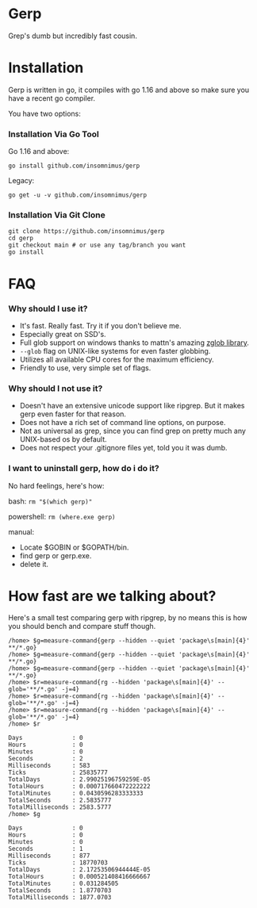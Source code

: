 # Gerp

Grep's dumb but incredibly fast cousin.

# Installation

Gerp is written in go, it compiles with go 1.16 and above so make sure you have a recent go compiler.

You have two options:

### Installation Via Go Tool

Go 1.16 and above:

`go install github.com/insomnimus/gerp`

Legacy:

`go get -u -v github.com/insomnimus/gerp`

### Installation Via Git Clone

```
git clone https://github.com/insomnimus/gerp
cd gerp
git checkout main # or use any tag/branch you want
go install
```

# FAQ

### Why should I use it?

-	It's fast. Really fast. Try it if you don't believe me.
-	Especially great on SSD's.
-	Full glob support on windows thanks to mattn's amazing [zglob library](https://github.com/mattn/go-zglob).
-	`--glob` flag on UNIX-like systems for even faster globbing.
-	Utilizes all available CPU cores for the maximum efficiency.
-	Friendly to use, very simple set of flags.

### Why should I not use it?

-	Doesn't have an extensive unicode support like ripgrep. But it makes gerp even faster for that reason.
-	Does not have a rich set of command line options, on purpose.
-	Not as universal as grep, since you can find grep on pretty much any UNIX-based os by default.
-	Does not respect your .gitignore files yet, told you it was dumb.

### I want to uninstall gerp, how do i do it?

No hard feelings, here's how:

bash:
`rm "$(which gerp)"`

powershell:
`rm (where.exe gerp)`

manual:
-	Locate $GOBIN or $GOPATH/bin.
-	find gerp or gerp.exe.
-	delete it.

# How fast are we talking about?

Here's a small test comparing gerp with ripgrep, by no means this is how you should bench and compare stuff though.

```
/home> $g=measure-command{gerp --hidden --quiet 'package\s[main]{4}' **/*.go}
/home> $g=measure-command{gerp --hidden --quiet 'package\s[main]{4}' **/*.go}
/home> $g=measure-command{gerp --hidden --quiet 'package\s[main]{4}' **/*.go}
/home> $r=measure-command{rg --hidden 'package\s[main]{4}' --glob='**/*.go' -j=4}
/home> $r=measure-command{rg --hidden 'package\s[main]{4}' --glob='**/*.go' -j=4}
/home> $r=measure-command{rg --hidden 'package\s[main]{4}' --glob='**/*.go' -j=4}
/home> $r

Days              : 0
Hours             : 0
Minutes           : 0
Seconds           : 2
Milliseconds      : 583
Ticks             : 25835777
TotalDays         : 2.99025196759259E-05
TotalHours        : 0.000717660472222222
TotalMinutes      : 0.0430596283333333
TotalSeconds      : 2.5835777
TotalMilliseconds : 2583.5777
/home> $g

Days              : 0
Hours             : 0
Minutes           : 0
Seconds           : 1
Milliseconds      : 877
Ticks             : 18770703
TotalDays         : 2.17253506944444E-05
TotalHours        : 0.000521408416666667
TotalMinutes      : 0.031284505
TotalSeconds      : 1.8770703
TotalMilliseconds : 1877.0703
```
